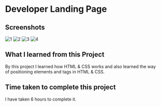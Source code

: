 # Developer Landing Page
## Screenshots
![1](https://github.com/vibhamaurya05/Developer-Landing-Page/assets/138363991/14f9489b-8539-4678-9aff-645146c199a2)
![2](https://github.com/vibhamaurya05/Developer-Landing-Page/assets/138363991/5b21af09-ea17-4faf-9194-7402585a31b6)
![3](https://github.com/vibhamaurya05/Developer-Landing-Page/assets/138363991/b0dc84e1-2cb9-4959-aefb-701e7110762e)
![4](https://github.com/vibhamaurya05/Developer-Landing-Page/assets/138363991/37a54524-0acd-468a-a51c-6f829e705b4d)

## What I learned from this Project
By this project I learned how HTML & CSS works and also learned the way of positioning elements and tags in HTML & CSS.

## Time taken to complete this project
I have taken 6 hours to complete it.


